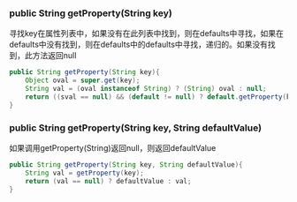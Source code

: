 ### public String getProperty\(String key\)

寻找key在属性列表中，如果没有在此列表中找到，则在defaults中寻找，如果在defaults中没有找到，则在defaults中的defaults中寻找，递归的。如果没有找到，此方法返回null

```java
public String getProperty(String key){
    Object oval = super.get(key);
    String val = (oval instanceof String) ? (String) oval : null;
    return ((sval == null) && (default != null) ? default.getProperty(key) : sval;
}
```

### public String getProperty\(String key, String defaultValue\)

如果调用getProperty\(String\)返回null，则返回defaultValue

```java
public String getProperty(String key, String defaultValue){
    String val = getProperty(key);
    return (val == null) ? defaultValue : val;
}
```



